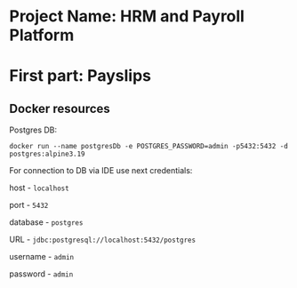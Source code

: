 # Project Name: HRM and Payroll Platform

# First part: Payslips



## Docker resources

Postgres DB:

```
docker run --name postgresDb -e POSTGRES_PASSWORD=admin -p5432:5432 -d postgres:alpine3.19
```

For connection to DB via IDE use next credentials:

host - `localhost`

port - `5432`

database - `postgres`

URL - `jdbc:postgresql://localhost:5432/postgres`

username - `admin`

password - `admin`
